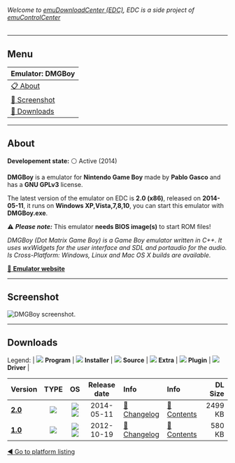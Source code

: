 ###### Welcome to [emuDownloadCenter (EDC)](https://github.com/PhoenixInteractiveNL/emuDownloadCenter/wiki/), EDC is a side project of [emuControlCenter](https://github.com/PhoenixInteractiveNL/emuControlCenter/wiki/)
***
## Menu
| **Emulator: DMGBoy** |
|:---------|
| [:clipboard: About](#about) |
| [:sunrise: Screenshot](#screenshot) |
| [:floppy_disk: Downloads](#downloads) |
***
## About
**Developement state:** :white_circle: Active (2014)

**DMGBoy** is a emulator for **Nintendo Game Boy** made by **Pablo Gasco** and has a **GNU GPLv3** license.

The latest version of the emulator on EDC is **2.0 (x86)**, released on **2014-05-11**, it runs on **Windows XP,Vista,7,8,10**, you can start this emulator with **DMGBoy.exe**.

:warning: _**Please note:**_ This emulator **needs BIOS image(s)** to start ROM files!

_DMGBoy (Dot Matrix Game Boy) is a Game Boy emulator written in C++. It uses wxWidgets for the user interface and SDL and portaudio for the audio. Is Cross-Platform: Windows, Linux and Mac OS X builds are available._

[:link: **Emulator website**](https://code.google.com/archive/p/dmgboy/)
***
## Screenshot
![](https://raw.githubusercontent.com/PhoenixInteractiveNL/emuDownloadCenter/master/hooks/dmgboy/emulator_screen_01.jpg "DMGBoy screenshot.")
***
## Downloads
Legend:
| ![](https://raw.githubusercontent.com/wiki/PhoenixInteractiveNL/emuDownloadCenter/images_misc/icon_program_24.png) **Program** | 
![](https://raw.githubusercontent.com/wiki/PhoenixInteractiveNL/emuDownloadCenter/images_misc/icon_installer_24.png) **Installer** | 
![](https://raw.githubusercontent.com/wiki/PhoenixInteractiveNL/emuDownloadCenter/images_misc/icon_source_code_24.png) **Source** | 
![](https://raw.githubusercontent.com/wiki/PhoenixInteractiveNL/emuDownloadCenter/images_misc/icon_extra_24.png) **Extra** | 
![](https://raw.githubusercontent.com/wiki/PhoenixInteractiveNL/emuDownloadCenter/images_misc/icon_plugin_24.png) **Plugin** | 
![](https://raw.githubusercontent.com/wiki/PhoenixInteractiveNL/emuDownloadCenter/images_misc/icon_driver_24.png) **Driver** | 


| Version  | TYPE | OS | Release date  | Info       | Info       | DL Size    |
|:---------|:----:|:--:|:-------------:|:-----------|:-----------|-----------:|
| [**2.0**](https://github.com/PhoenixInteractiveNL/edc-repo0002/raw/master/dmgboy/2.0.7z) | ![](https://raw.githubusercontent.com/wiki/PhoenixInteractiveNL/emuDownloadCenter/images_misc/icon_program_24.png) | ![](https://raw.githubusercontent.com/wiki/PhoenixInteractiveNL/emuDownloadCenter/images_misc/logo_windows_24.png)![](https://raw.githubusercontent.com/wiki/PhoenixInteractiveNL/emuDownloadCenter/images_misc/icon_32-bit_24.png) | 2014-05-11 | [:page_facing_up: Changelog](https://github.com/PhoenixInteractiveNL/edc-repo0002/blob/master/dmgboy/2.0_changelog.txt) | [:mag_right: Contents](https://github.com/PhoenixInteractiveNL/edc-repo0002/blob/master/dmgboy/2.0_contents.txt) | 2499 KB |
| [**1.0**](https://github.com/PhoenixInteractiveNL/edc-repo0002/raw/master/dmgboy/1.0.7z) | ![](https://raw.githubusercontent.com/wiki/PhoenixInteractiveNL/emuDownloadCenter/images_misc/icon_program_24.png) | ![](https://raw.githubusercontent.com/wiki/PhoenixInteractiveNL/emuDownloadCenter/images_misc/logo_windows_24.png)![](https://raw.githubusercontent.com/wiki/PhoenixInteractiveNL/emuDownloadCenter/images_misc/icon_32-bit_24.png) | 2012-10-19 | [:page_facing_up: Changelog](https://github.com/PhoenixInteractiveNL/edc-repo0002/blob/master/dmgboy/1.0_changelog.txt) | [:mag_right: Contents](https://github.com/PhoenixInteractiveNL/edc-repo0002/blob/master/dmgboy/1.0_contents.txt) | 580 KB |

[:arrow_backward: Go to platform listing](https://github.com/PhoenixInteractiveNL/emuDownloadCenter/wiki/EDC-Platform-List)
